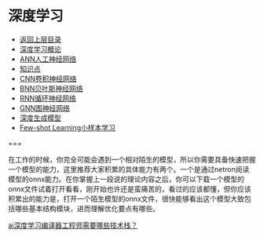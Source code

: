# 深度学习

* [返回上层目录](../README.md)
* [深度学习概论](deep-learning-introduction/deep-learning-introduction.md)
* [ANN人工神经网络](artificial-neural-network/artificial-neural-network.md)
* [知识点](tips/tips.md)
* [CNN卷积神经网络](convolutional-neural-network/convolutional-neural-network.md)
* [BNN贝叶斯神经网络](beyesian-neural-network/beyesian-neural-network.md)
* [RNN循环神经网络](recurrent-neural-network/recurrent-neural-network.md)
* [GNN图神经网络](graph-neural-networks/graph-neural-networks.md)
* [深度生成模型](deep-generative-models/deep-generative-models.md)
* [Few-shot Learning小样本学习](few-shot-learning/few-shot-learning.md)





===

在工作的时候，你完全可能会遇到一个相对陌生的模型，所以你需要具备快速把握一个模型的能力，这里推荐大家积累的具体能力有两个。一个是通过netron阅读模型的onnx能力。在你掌握上一段说的理论内容之后，你可以下载一个模型的onnx文件试着打开看看，刚开始也许还是蛮痛苦的，看过的应该都懂，但你应该积累出的能力是，打开一个陌生模型的onnx文件，很快能够看出这个模型大致包括哪些基本结构模块，进而理解优化要点有哪些。

[ai深度学习编译器工程师需要哪些技术栈？](https://www.zhihu.com/question/532768471/answer/2692111925)

